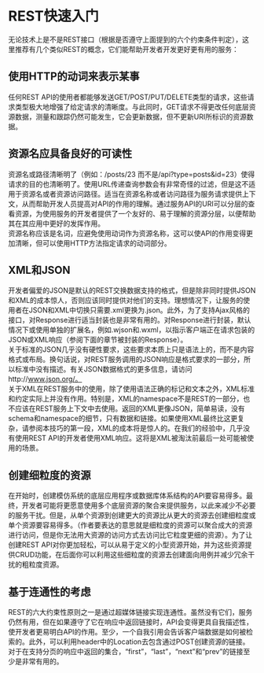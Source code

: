 # REST快速入门
无论技术上是不是REST接口（根据是否遵守上面提到的六个约束条件判定），这里推荐有几个类似REST的概念，它们能帮助开发者开发更好更有用的服务：  
## 使用HTTP的动词来表示某事<div id="Use_HTTP_Verbs_to_Mean_Something"></div>
任何REST API的使用者都能够发送GET/POST/PUT/DELETE类型的请求，这些请求类型极大地增强了给定请求的清晰度。与此同时，GET请求不得更改任何底层资源数据，测量和跟踪仍然可能发生，它会更新数据，但不更新URI所标识的资源数据。  

## 资源名应具备良好的可读性<div id="Sensible_Resource_Names"></div>
资源名或路径清晰明了（例如：/posts/23 而不是/api?type=posts&id=23）使得请求的目的也清晰明了。使用URL传递查询参数会有非常奇怪的过滤，但是这不适用于资源名或者资源访问路径。适当在资源名称或者访问路径为服务请求提供上下文，从而帮助开发人员提高对API的作用的理解。通过服务API的URI可以分层的查看资源，为使用服务的开发者提供了一个友好的、易于理解的资源分层，以便帮助其在其应用中更好的发挥作用。  
资源名称应该是名词，应避免使用动词作为资源名称，这可以使API的作用变得更加清晰，但可以使用HTTP方法指定请求的动词部分。
## XML和JSON<div id="XML_and_JSON"></div>
开发者偏爱的JSON是默认的REST交换数据支持的格式，但是除非同时提供JSON和XML的成本惊人，否则应该同时提供对他们的支持。理想情况下，让服务的使用者在JSON和XML中切换只需要.xml更换为.json。此外，为了支持Ajax风格的接口，对Response进行适当封装也是非常有用的。对Response进行封装，默认情况下或使用单独的扩展名，例如.wjson和.wxml，以指示客户端正在请求包装的JSON或XML响应（参阅下面的章节被封装的Response）。  
关于标准的JSON几乎没有硬性要求，这些要求本质上只是语法上的，而不是内容格式或布局。换句话说，对REST服务调用的JSON响应是格式要求的一部分，所以标准中没有描述。有关JSON数据格式的更多信息，请访问http://www.json.org/。  
关于XML在REST服务中的使用，除了使用语法正确的标记和文本之外，XML标准和约定实际上并没有作用。特别是，XML的namespace不是REST的一部分，也不应该在REST服务上下文中去使用。返回的XML更像JSON，简单易读，没有schema和namespace的细节，只有数据和链接。如果使用XML最终比这更复杂，请参阅本技巧的第一段，XML的成本将是惊人的。在我们的经验中，几乎没有使用REST API的开发者使用XML响应。这将是XML被淘汰前最后一处可能被使用的场景。
## 创建细粒度的资源<div id="Create_Fine_Grained_Resources"></div>
在开始时，创建模仿系统的底层应用程序或数据库体系结构的API要容易得多。最终，开发者可能将更愿意使用多个底层资源的聚合来提供服务，以此来减少不必要的服务干扰。但是，从单个资源到创建更大的资源比从更大的资源去创建细粒度或单个资源要容易得多。（作者要表达的意思就是细粒度的资源可以聚合成大的资源进行访问，但是你无法用大资源的访问方式去访问比它粒度更细的资源）。为了让创建REST API对你更加轻松，可以从易于定义的小型资源开始，并为这些资源提供CRUD功能，在后面你可以利用这些细粒度的资源去创建面向用例并减少冗余干扰的粗粒度资源。
## 基于连通性的考虑<div id="Consider_Connectedness"></div>
REST的六大约束性原则之一是通过超媒体链接实现连通性。虽然没有它们，服务仍然有用，但在如果遵守了它在响应中返回链接时，API会变得更具自我描述性，使开发者更易明白API的作用。至少，一个自我引用会告诉客户端数据是如何被检索的。此外，可以利用header中的Location去包含通过POST创建资源的链接。对于在支持分页的响应中返回的集合，“first”，“last”，“next”和“prev”的链接至少是非常有用的。